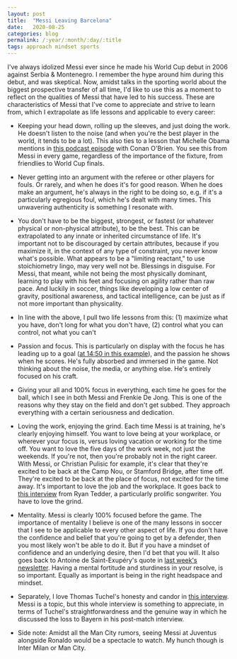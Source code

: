 ```yaml
---
layout: post
title:  "Messi Leaving Barcelona"
date:   2020-08-25
categories: blog
permalink: /:year/:month/:day/:title
tags: approach mindset sports
---
```


I've always idolized Messi ever since he made his World Cup debut in 2006 against Serbia & Montenegro. I remember the hype around him during this debut, and was skeptical. Now, amidst talks in the sporting world about the biggest prospective transfer of all time, I'd like to use this as a moment to reflect on the qualities of Messi that have led to his success. These are characteristics of Messi that I've come to appreciate and strive to learn from, which I extrapolate as life lessons and applicable to every career:

- Keeping your head down, rolling up the sleeves, and just doing the work. He doesn't listen to the noise (and when you're the best player in the world, it tends to be a lot). This also ties to a lesson that Michelle Obama mentions in [this podcast episode](https://podcasts.apple.com/us/podcast/michelle-obama/id1438054347?i=1000432142475) with Conan O'Brien. You see this from Messi in every game, regardless of the importance of the fixture, from friendlies to World Cup finals.

- Never getting into an argument with the referee or other players for fouls. Or rarely, and when he does it's for good reason. When he does make an argument, he's always in the right to be doing so, e.g. if it's a particularly egregious foul, which he's dealt with many times. This unwavering authenticity is something I resonate with.

- You don't have to be the biggest, strongest, or fastest (or whatever physical or non-physical attribute), to be the best. This can be extrapolated to any innate or inherited circumstance of life. It's important not to be discouraged by certain attributes, because if you maximize it, in the context of any type of constraint, you never know what's possible. What appears to be a "limiting reactant," to use stoichiometry lingo, may very well not be. Blessings in disguise. For Messi, that meant, while not being the most physically dominant, learning to play with his feet and focusing on agility rather than raw pace. And luckily in soccer, things like developing a low center of gravity, positional awareness, and tactical intelligence, can be just as if not more important than physicality.

- In line with the above, I pull two life lessons from this: (1) maximize what you have, don't long for what you don't have, (2) control what you can control, not what you can't

- Passion and focus. This is particularly on display with the focus he has leading up to a goal ([at 14:50 in this example](https://www.youtube.com/watch?v=yF-Z00RVM2Q&t=316s)), and the passion he shows when he scores. He's fully absorbed and immersed in the game. Not thinking about the noise, the media, or anything else. He's entirely focused on his craft.

- Giving your all and 100% focus in everything, each time he goes for the ball, which I see in both Messi and Frenkie De Jong. This is one of the reasons why they stay on the field and don't get subbed. They approach everything with a certain seriousness and dedication.

- Loving the work, enjoying the grind. Each time Messi is at training, he's clearly enjoying himself. You want to love being at your workplace, or wherever your focus is, versus loving vacation or working for the time off. You want to love the five days of the work week, not just the weekends. If you're not, then you're probably not in the right career. With Messi, or Christian Pulisic for example, it's clear that they're excited to be back at the Camp Nou, or Stamford Bridge, after time off. They're excited to be back at the place of focus, not excited for the time away. It's important to love the job and the workplace. It goes back to [this interview](https://www.youtube.com/watch?v=p1TBxzgUCN8) from Ryan Tedder, a particularly prolific songwriter. You have to love the grind.

- Mentality. Messi is clearly 100% focused before the game. The importance of mentality I believe is one of the many lessons in soccer that I see to be applicable to every other aspect of life. If you don't have the confidence and belief that you're going to get by a defender, then you most likely won't be able to do it. But if you have a mindset of confidence and an underlying desire, then I'd bet that you will. It also goes back to Antoine de Saint-Exupéry's quote in [last week's newsletter](/2020/08/23/daniels-digest). Having a mental fortitude and sturdiness in your resolve, is so important. Equally as important is being in the right headspace and mindset.

- Separately, I love Thomas Tuchel's honesty and candor in [this interview](https://www.youtube.com/watch?v=8-NiPNmr9-c). Messi is a topic, but this whole interview is something to appreciate, in terms of Tuchel's straightforwardness and the genuine way in which he discussed the loss to Bayern in his post-match interview.

- Side note: Amidst all the Man City rumors, seeing Messi at Juventus alongside Ronaldo would be a spectacle to watch. My hunch though is Inter Milan or Man City.
